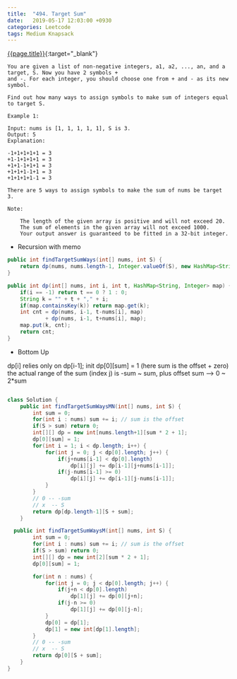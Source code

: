 ```yaml
---
title:  "494. Target Sum"
date:   2019-05-17 12:03:00 +0930
categories: Leetcode
tags: Medium Knapsack
---
```


[{{page.title}}](https://leetcode.com/problems/target-sum/){:target="_blank"}

    You are given a list of non-negative integers, a1, a2, ..., an, and a target, S. Now you have 2 symbols +
    and -. For each integer, you should choose one from + and - as its new symbol.

    Find out how many ways to assign symbols to make sum of integers equal to target S.

    Example 1:

    Input: nums is [1, 1, 1, 1, 1], S is 3.
    Output: 5
    Explanation:

    -1+1+1+1+1 = 3
    +1-1+1+1+1 = 3
    +1+1-1+1+1 = 3
    +1+1+1-1+1 = 3
    +1+1+1+1-1 = 3

    There are 5 ways to assign symbols to make the sum of nums be target 3.

    Note:

        The length of the given array is positive and will not exceed 20.
        The sum of elements in the given array will not exceed 1000.
        Your output answer is guaranteed to be fitted in a 32-bit integer.

* Recursion with memo

```java
public int findTargetSumWays(int[] nums, int S) {
    return dp(nums, nums.length-1, Integer.valueOf(S), new HashMap<String, Integer>());
}

public int dp(int[] nums, int i, int t, HashMap<String, Integer> map) {
    if(i == -1) return t == 0 ? 1 : 0;
    String k = "" + t + "," + i;
    if(map.containsKey(k)) return map.get(k);
    int cnt = dp(nums, i-1, t-nums[i], map)
            + dp(nums, i-1, t+nums[i], map);
    map.put(k, cnt);
    return cnt;
}
```




* Bottom Up

dp[i] relies only on dp[i-1]; init dp[0][sum] = 1 (here sum is the offset + zero)
the actual range of the sum (index j) is -sum ~ sum, plus offset sum --> 0 ~ 2*sum

```java

class Solution {
    public int findTargetSumWaysMN(int[] nums, int S) {
        int sum = 0;
        for(int i : nums) sum += i; // sum is the offset
        if(S > sum) return 0;
        int[][] dp = new int[nums.length+1][sum * 2 + 1];
        dp[0][sum] = 1;
        for(int i = 1; i < dp.length; i++) {
            for(int j = 0; j < dp[0].length; j++) {
                if(j+nums[i-1] < dp[0].length)
                    dp[i][j] += dp[i-1][j+nums[i-1]];
                if(j-nums[i-1] >= 0)
                    dp[i][j] += dp[i-1][j-nums[i-1]];
            }
        }
        // 0 -- -sum
        // x  -- S
        return dp[dp.length-1][S + sum];
    }

  public int findTargetSumWaysM(int[] nums, int S) {
        int sum = 0;
        for(int i : nums) sum += i; // sum is the offset
        if(S > sum) return 0;
        int[][] dp = new int[2][sum * 2 + 1];
        dp[0][sum] = 1;

        for(int n : nums) {
            for(int j = 0; j < dp[0].length; j++) {
                if(j+n < dp[0].length)
                    dp[1][j] += dp[0][j+n];
                if(j-n >= 0)
                    dp[1][j] += dp[0][j-n];
            }
            dp[0] = dp[1];
            dp[1] = new int[dp[1].length];
        }
        // 0 -- -sum
        // x  -- S
        return dp[0][S + sum];
    }
}
```
